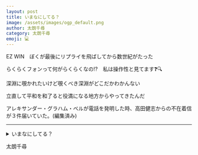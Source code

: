 ```yaml
---
layout: post
title: いまなにしてる？
image: /assets/images/ogp_default.png
author: 太朗千尋
category: 太朗千尋
emoji: 💻
---
```


<div class="tanka-area"><div class="tanka">
<p>EZ WIN　ぼくが最後にリプライを飛ばしてから数世紀がたった</p>
<p>らくらくフォンって何がらくらくなの<span class="safari-rotate">⁉️</span>　私は操作性と見てます❓🔍</p>
<p>深淵に覗かれたいけど覗くべき深淵がどこだかわかんない</p>
<p>立直して平和を和了ると役満になる地方からやってきたんだ</p>
<p>アレキサンダー・グラハム・ベルが電話を発明した時、高田健志からの不在着信が３件届いていた。(編集済み)</p></div></div>

---

<details><summary>いまなにしてる？</summary>
EZ WIN　ぼくが最後にリプライを飛ばしてから数世紀がたった<br />
らくらくフォンって何がらくらくなの⁉️　私は操作性と見てます❓🔍<br />
深淵に覗かれたいけど覗くべき深淵がどこだかわかんない<br />
立直して平和を和了ると役満になる地方からやってきたんだ<br />
アレキサンダー・グラハム・ベルが電話を発明した時、高田健志からの不在着信が3件届いていた。(編集済み)<br />
<br />
</details>

太朗千尋
